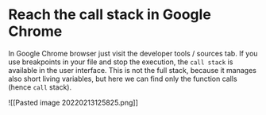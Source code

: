 # Reach the call stack in Google Chrome

In Google Chrome browser just visit the developer tools / sources tab. 
If you use breakpoints in your file and stop the execution, the `call stack` is available in the user interface. 
This is not the full stack, because it manages also short living variables, but here we can find only the function calls (hence `call` stack).

![[Pasted image 20220213125825.png]]